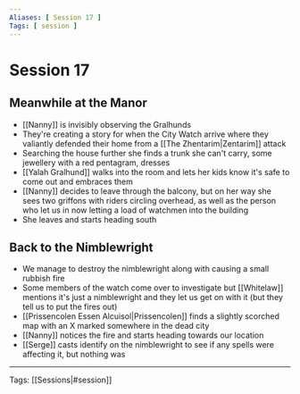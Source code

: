```yaml
---
Aliases: [ Session 17 ]
Tags: [ session ]
---
```


# Session 17

## Meanwhile at the Manor

- [[Nanny]] is invisibly observing the Gralhunds
- They're creating a story for when the City Watch arrive where they valiantly defended their home from a [[The Zhentarim|Zentarim]] attack
- Searching the house further she finds a trunk she can't carry, some jewellery with a red pentagram, dresses
- [[Yalah Gralhund]] walks into the room and lets her kids know it's safe to come out and embraces them
- [[Nanny]] decides to leave through the balcony, but on her way she sees two griffons with riders circling overhead, as well as the person who let us in now letting a load of watchmen into the building
- She leaves and starts heading south

## Back to the Nimblewright

- We manage to destroy the nimblewright along with causing a small rubbish fire
- Some members of the watch come over to investigate but [[Whitelaw]] mentions it's just a nimblewright and they let us get on with it (but they tell us to put the fires out)
- [[Prissencolen Essen Alcuisol|Prissencolen]] finds a slightly scorched map with an X marked somewhere in the dead city
- [[Nanny]] notices the fire and starts heading towards our location
- [[Serge]] casts identify on the nimblewright to see if any spells were affecting it, but nothing was

---
Tags: [[Sessions|#session]]
